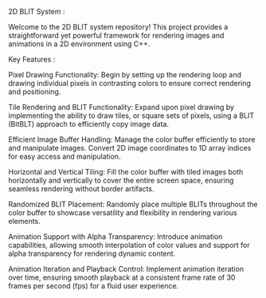 2D BLIT System :

Welcome to the 2D BLIT system repository! This project provides a straightforward yet powerful framework for rendering images and animations in a 2D environment using C++.



Key Features :

Pixel Drawing Functionality: Begin by setting up the rendering loop and drawing individual pixels in contrasting colors to ensure correct rendering and positioning.

Tile Rendering and BLIT Functionality: Expand upon pixel drawing by implementing the ability to draw tiles, or square sets of pixels, using a BLIT (BitBLT) approach to efficiently copy image data.

Efficient Image Buffer Handling: Manage the color buffer efficiently to store and manipulate images. Convert 2D image coordinates to 1D array indices for easy access and manipulation.

Horizontal and Vertical Tiling: Fill the color buffer with tiled images both horizontally and vertically to cover the entire screen space, ensuring seamless rendering without border artifacts.

Randomized BLIT Placement: Randomly place multiple BLITs throughout the color buffer to showcase versatility and flexibility in rendering various elements.

Animation Support with Alpha Transparency: Introduce animation capabilities, allowing smooth interpolation of color values and support for alpha transparency for rendering dynamic content.

Animation Iteration and Playback Control: Implement animation iteration over time, ensuring smooth playback at a consistent frame rate of 30 frames per second (fps) for a fluid user experience.
